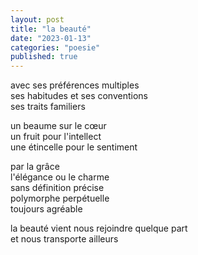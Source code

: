 ```yaml
---
layout: post
title: "la beauté"
date: "2023-01-13"
categories: "poesie"
published: true
---
```


avec ses préférences multiples  
ses habitudes et ses conventions  
ses traits familiers  

un beaume sur le cœur  
un fruit pour l'intellect  
une étincelle pour le sentiment  

par la grâce  
l'élégance ou le charme  
sans définition précise  
polymorphe perpétuelle  
toujours agréable  

la beauté vient nous rejoindre quelque part  
et nous transporte ailleurs
